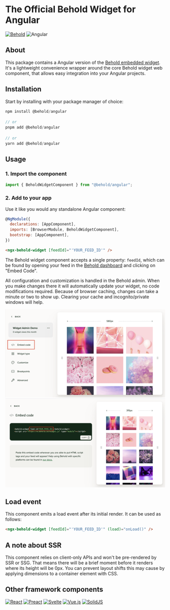# The Official Behold Widget for Angular

[![Behold](https://img.shields.io/badge/Behold-ccf5a3.svg?style=for-the-badge&logo=data:image/svg+xml;base64,PHN2ZyB4bWxucz0iaHR0cDovL3d3dy53My5vcmcvMjAwMC9zdmciIHZlcnNpb249IjEuMSIgdmlld0JveD0iMCAwIDM0IDI0Ij48cGF0aCBkPSJNMzMuNywxMC43QzMwLjcsNC40LDI0LjQsMCwxNywwLDkuNiwwLDMuMiw0LjQuMywxMC44Yy0uNC44LS40LDEuNywwLDIuNSwzLDYuMyw5LjQsMTAuNywxNi44LDEwLjcsNy40LDAsMTMuOC00LjQsMTYuNy0xMC44LjQtLjguNC0xLjcsMC0yLjVoMFpNMjMuNiwxMi41bC00LDIuMi0yLjIsNGMtLjIuNC0uNy40LS45LDBsLTIuMi00LTQtMi4yYy0uNC0uMi0uNC0uNywwLTFsNC0yLjIsMi4yLTRjLjItLjQuNy0uNC45LDBsMi4yLDQsNCwyLjJjLjQuMi40LjcsMCwxWiIgZmlsbD0iIzE5MTkxOSIvPjwvc3ZnPg==)](https://behold.so)
![Angular](https://img.shields.io/badge/Angular-DD0031?style=for-the-badge&logo=angular&logoColor=white)

## About

This package contains a Angular version of the [Behold embedded widget](https://behold.so/docs/widget/). It's a lightweight convenience wrapper around the core Behold widget web component, that allows easy integration into your Angular projects.

## Installation

Start by installing with your package manager of choice:

```jsx
npm install @behold/angular

// or
pnpm add @behold/angular

// or
yarn add @behold/angular
```

## Usage

### 1. Import the component

```js
import { BeholdWidgetComponent } from "@behold/angular";
```

### 2. Add to your app

Use it like you would any standalone Angular component:

```js
@NgModule({
  declarations: [AppComponent],
  imports: [BrowserModule, BeholdWidgetComponent],
  bootstrap: [AppComponent],
})
```

```html
<ngx-behold-widget [feedId]="'YOUR_FEED_ID'" />
```

The Behold widget component accepts a single property: `feedId`, which can be found by opening your feed in the [Behold dashboard](https://app.behold.so) and clicking on "Embed Code".

All configuration and customization is handled in the Behold admin. When you make changes there it will automatically update your widget, no code modifications required. Because of browser caching, changes can take a minute or two to show up. Clearing your cache and incognito/private windows will help.

![Behold feed settings page](https://raw.githubusercontent.com/BeholdSocial/behold-angular/main/readme-images/find-your-feed-id-1.png)
![Behold feed embed code page](https://raw.githubusercontent.com/BeholdSocial/behold-angular/main/readme-images/find-your-feed-id-2.png)

## Load event

This component emits a load event after its initial render. It can be used as follows:

```html
<ngx-behold-widget [feedId]="'YOUR_FEED_ID'" (load)="onLoad()" />
```

## A note about SSR

This component relies on client-only APIs and won't be pre-rendered by SSR or SSG. That means there will be a brief moment before it renders where its height will be 0px. You can prevent layout shifts this may cause by applying dimensions to a container element with CSS.

## Other framework components

[![React](https://img.shields.io/badge/react-%2320232a.svg?style=for-the-badge&logo=react&logoColor=%2361DAFB)](https://www.npmjs.com/package/@behold/react)
[![Preact](https://img.shields.io/badge/preact-%2320232a.svg?style=for-the-badge&logo=preact&logoColor=%23ae80ff)](https://www.npmjs.com/package/@behold/preact)
[![Svelte](https://img.shields.io/badge/svelte-%23f1413d.svg?style=for-the-badge&logo=svelte&logoColor=white)](https://www.npmjs.com/package/@behold/svelte)
[![Vue.js](https://img.shields.io/badge/vuejs-%2335495e.svg?style=for-the-badge&logo=vuedotjs&logoColor=%234FC08D)](https://www.npmjs.com/package/@behold/vue)
[![SolidJS](https://img.shields.io/badge/SolidJS-2c4f7c?style=for-the-badge&logo=solid&logoColor=c8c9cb)](https://www.npmjs.com/package/@behold/solid)
